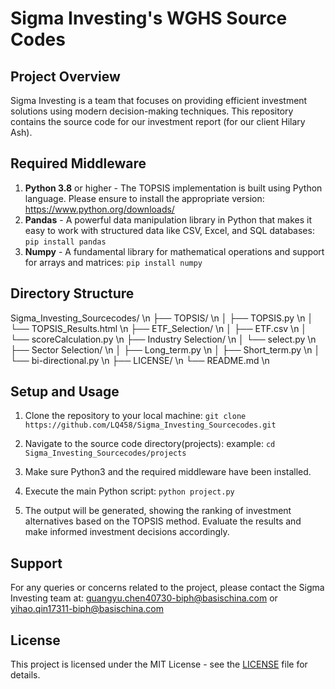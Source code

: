 # Sigma Investing's WGHS Source Codes

## Project Overview

Sigma Investing is a team that focuses on providing efficient investment solutions using modern decision-making techniques. This repository contains the source code for our investment report (for our client Hilary Ash).

## Required Middleware

1. **Python 3.8** or higher - The TOPSIS implementation is built using Python language. Please ensure to install the appropriate version: https://www.python.org/downloads/
2. **Pandas** - A powerful data manipulation library in Python that makes it easy to work with structured data like CSV, Excel, and SQL databases: `pip install pandas`
3. **Numpy** - A fundamental library for mathematical operations and support for arrays and matrices: `pip install numpy`

## Directory Structure
Sigma_Investing_Sourcecodes/ \n
├── TOPSIS/ \n
│   ├── TOPSIS.py \n
│   └── TOPSIS_Results.html \n
├── ETF_Selection/ \n
│   ├── ETF.csv \n
│   └── scoreCalculation.py \n
├── Industry Selection/ \n
│   └── select.py \n
├── Sector Selection/ \n
│   ├── Long_term.py \n
│   ├── Short_term.py \n
│   └── bi-directional.py \n
├── LICENSE/ \n
└── README.md \n

## Setup and Usage

1. Clone the repository to your local machine:
`git clone https://github.com/LQ458/Sigma_Investing_Sourcecodes.git`


2. Navigate to the source code directory(projects):
example: `cd Sigma_Investing_Sourcecodes/projects`


3. Make sure Python3 and the required middleware have been installed.

4. Execute the main Python script:
`python project.py`

5. The output will be generated, showing the ranking of investment alternatives based on the TOPSIS method. Evaluate the results and make informed investment decisions accordingly.

## Support

For any queries or concerns related to the project, please contact the Sigma Investing team at: guangyu.chen40730-biph@basischina.com or yihao.qin17311-biph@basischina.com

## License

This project is licensed under the MIT License - see the [LICENSE](LICENSE) file for details.
